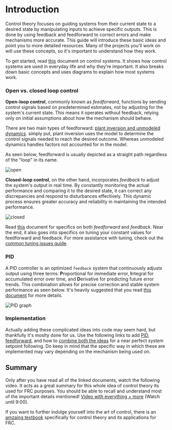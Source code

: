 # Introduction

Control theory focuses on guiding systems from their current state to a desired state by manipulating inputs to achieve specific outputs. This is done by using feedback and feedforward to correct errors and make mechanisms more accurate. This guide will introduce these basic ideas and point you to more detailed resources. Many of the projects you’ll work on will use these concepts, so it's important to understand how they work.

To get started, read [this](https://docs.wpilib.org/en/stable/docs/software/advanced-controls/introduction/control-system-basics.html) document on control systems. It shows how control systems are used in everyday life and why they’re important. It also breaks down basic concepts and uses diagrams to explain how most systems work.
### Open vs. closed loop control

**Open-loop control**, commonly known as *feedforward*, functions by sending control signals based on predetermined estimates, not by adjusting for the system's current state. This means it operates without feedback, relying only on initial assumptions about how the mechanism should behave.

 There are two main types of feedforward: [plant inversion and unmodeled dynamics](https://file.tavsys.net/control/controls-engineering-in-frc.pdf). simply put, plant inversion uses the model to determine the control signals needed to reach the desired outcome. Whereas unmodeled dynamics handles factors not accounted for in the model. 
 
 As seen below, feedforward is usually depicted as a straight path regardless of the "loop" in its name.

![open](https://github.com/user-attachments/assets/1321a465-9b2d-4a4c-8f58-94f8705e3cb5)

**Closed-loop control**, on the other hand, incorporates *feedback* to adjust the system's output in real time. By constantly monitoring the actual performance and comparing it to the desired state, it can correct any discrepancies and respond to disturbances effectively. This dynamic process ensures greater accuracy and reliability in maintaining the intended performance.

![closed](https://github.com/user-attachments/assets/60c66396-76a8-4663-a94b-7cef06472dae)

Read [this](https://docs.wpilib.org/en/stable/docs/software/advanced-controls/introduction/picking-control-strategy.html) document for specifics on both *feedforward* and *feedback*. Near the end, it also goes into specifics on tuning your constant values for feedforward and feedback. For more assistance with tuning, check out the [common tuning issues guide](https://docs.wpilib.org/en/stable/docs/software/advanced-controls/introduction/common-control-issues.html).
### PID

A PID controller is an optimized `feedback` system that continuously adjusts output using three terms: **P**roportional for immediate error, **I**ntegral for accumulated error over time, and **D**erivative for predicting future error trends. This combination allows for precise correction and stable system performance as seen below. It's heavily suggested that you read [this document](https://docs.wpilib.org/en/stable/docs/software/advanced-controls/introduction/introduction-to-pid.html) for more details.

![PID graph](https://github.com/user-attachments/assets/e17c59e9-327e-49e9-b2bf-9c360df42d1d)
### Implementation

Actually adding these complicated ideas into code may seem hard, but thankfully it's moslty done for us. Use the following links to add [PID](https://docs.wpilib.org/en/stable/docs/software/advanced-controls/controllers/pidcontroller.html), [feedforward](https://docs.wpilib.org/en/stable/docs/software/advanced-controls/controllers/feedforward.html), and how to [combine both the ideas](https://docs.wpilib.org/en/stable/docs/software/advanced-controls/controllers/combining-feedforward-feedback.html) for a near perfect system setpoint following. Do keep in mind that the specific way in which these are implemented may vary depending on the mechanism being used on.  
## Summary

Only after you have read all of the linked documents, watch the following video. It acts as a great summary for this whole idea of control theory its used for FRC purposes. You should be able to recall and understand most of the important details mentioned!
[Video with everything + more](https://www.youtube.com/watch?v=UOuRx9Ujsog) (Watch until 9:00).

If you want to further indulge yourself into the art of control, there is an [amzaing textbook](https://file.tavsys.net/control/controls-engineering-in-frc.pdf) specifically for control theory and its applications for FRC.

